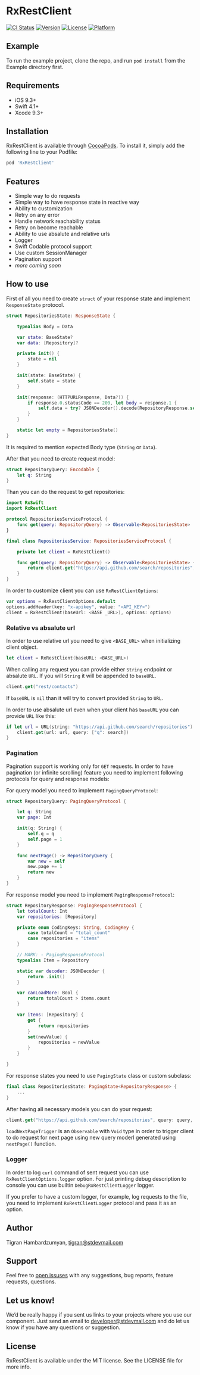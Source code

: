# RxRestClient

[![CI Status](http://img.shields.io/travis/stdevteam/RxRestClient.svg?style=flat)](https://travis-ci.org/stdevteam/RxRestClient)
[![Version](https://img.shields.io/cocoapods/v/RxRestClient.svg?style=flat)](http://cocoapods.org/pods/RxRestClient)
[![License](https://img.shields.io/cocoapods/l/RxRestClient.svg?style=flat)](http://cocoapods.org/pods/RxRestClient)
[![Platform](https://img.shields.io/cocoapods/p/RxRestClient.svg?style=flat)](http://cocoapods.org/pods/RxRestClient)

## Example

To run the example project, clone the repo, and run `pod install` from the Example directory first.

## Requirements

* iOS 9.3+
* Swift 4.1+
* Xcode 9.3+

## Installation

RxRestClient is available through [CocoaPods](http://cocoapods.org). To install
it, simply add the following line to your Podfile:

```ruby
pod 'RxRestClient'
```

## Features

* Simple way to do requests
* Simple way to have response state in reactive way
* Ability to customization
* Retry on any error
* Handle network reachability status
* Retry on become reachable
* Ability to use absalute and relative urls
* Logger
* Swift Codable protocol support
* Use custom SessionManager
* Pagination support
* _more coming soon_

## How to use

First of all you need to create `struct` of your response state and implement `ResponseState` protocol.

```swift
struct RepositoriesState: ResponseState {

    typealias Body = Data

    var state: BaseState?
    var data: [Repository]?

    private init() {
        state = nil
    }

    init(state: BaseState) {
        self.state = state
    }

    init(response: (HTTPURLResponse, Data?)) {
        if response.0.statusCode == 200, let body = response.1 {
            self.data = try? JSONDecoder().decode(RepositoryResponse.self, from: body).items
        }
    }

    static let empty = RepositoriesState()
}
```

It is required to mention expected Body type (`String` or `Data`).

After that you need to create request model:

```swift
struct RepositoryQuery: Encodable {
    let q: String
}

```

Than you can do the request to get repositories:

```swift
import RxSwift
import RxRestClient

protocol RepositoriesServiceProtocol {
    func get(query: RepositoryQuery) -> Observable<RepositoriesState>
}

final class RepositoriesService: RepositoriesServiceProtocol {

    private let client = RxRestClient()

    func get(query: RepositoryQuery) -> Observable<RepositoriesState> {
        return client.get("https://api.github.com/search/repositories", query: query)
    }
}

```

In order to customize client you can use `RxRestClientOptions`:

```swift
var options = RxRestClientOptions.default
options.addHeader(key: "x-apikey", value: "<API_KEY>")
client = RxRestClient(baseUrl: <BASE _URL>), options: options)
```

### Relative vs absalute url

In order to use relative url you need to give `<BASE_URL>` when initializing client object.

```swift
let client = RxRestClient(baseURL: <BASE_URL>)
```

When calling any request you can provide either `String` endpoint or absalute `URL`. If you will `String` it will be appended to `baseURL`.

```swift
client.get("rest/contacts")
```

If `baseURL` is `nil` than it will try to convert provided `String` to `URL`.

In order to use absalute url even when your client has `baseURL` you can provide `URL` like this:

```swift
if let url = URL(string: "https://api.github.com/search/repositories") {
    client.get(url: url, query: ["q": search])
}
```

### Pagination

Pagination support is working only for `GET` requests. In order to have pagination (or infinite scrolling) feature you need to implement following protocols for query and response models:

For query model you need to implement `PagingQueryProtocol`:

```swift
struct RepositoryQuery: PagingQueryProtocol {

    let q: String
    var page: Int

    init(q: String) {
        self.q = q
        self.page = 1
    }

    func nextPage() -> RepositoryQuery {
        var new = self
        new.page += 1
        return new
    }
}
```

For response model you need to implement `PagingResponseProtocol`:

```swift
struct RepositoryResponse: PagingResponseProtocol {
    let totalCount: Int
    var repositories: [Repository]

    private enum CodingKeys: String, CodingKey {
        case totalCount = "total_count"
        case repositories = "items"
    }

    // MARK: - PagingResponseProtocol
    typealias Item = Repository

    static var decoder: JSONDecoder {
        return .init()
    }

    var canLoadMore: Bool {
        return totalCount > items.count
    }

    var items: [Repository] {
        get {
            return repositories
        }
        set(newValue) {
            repositories = newValue
        }
    }

}
```

For response states you need to use `PagingState` class or custom subclass:

```swift
final class RepositoriesState: PagingState<RepositoryResponse> {
    ...
}
```

After having all necessary models you can do your request:

```swift
client.get("https://api.github.com/search/repositories", query: query, loadNextPageTrigger: loadNextPageTrigger)
```

`loadNextPageTrigger` is an `Observable` with `Void` type in order to trigger client to do request for next page using new query moderl generated using `nextPage()` function. 

### Logger

In order to log `curl` command of sent request you can use `RxRestClientOptions.logger` option. For just printing debug description to console you can use builtin `DebugRxRestClientLogger` logger.

If you prefer to have a custom logger, for example, log requests to the file, you need to implement `RxRestClientLogger` protocol and pass it as an option.

## Author

Tigran Hambardzumyan, tigran@stdevmail.com

## Support

Feel free to [open issuses](https://github.com/stdevteam/RxRestClient/issues/new) with any suggestions, bug reports, feature requests, questions.

## Let us know!

We’d be really happy if you sent us links to your projects where you use our component. Just send an email to developer@stdevmail.com and do let us know if you have any questions or suggestion.

## License

RxRestClient is available under the MIT license. See the LICENSE file for more info.
